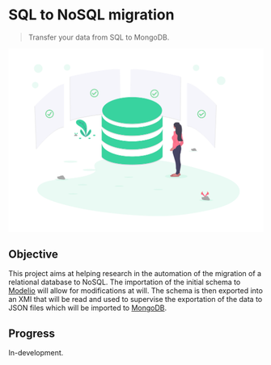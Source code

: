 # SQL to NoSQL migration
> Transfer your data from SQL to MongoDB.

![server](./source/undraw_server_status_5pbv.png)

## Objective
This project aims at helping research in the automation of the migration of a relational database to NoSQL. The importation of the initial schema to [Modelio](https://www.modelio.org/) will allow for modifications at will. The schema is then exported into an XMI that will be read and used to supervise the exportation of the data to JSON files which will be imported to [MongoDB](https://www.mongodb.com/).


## Progress
In-development.
